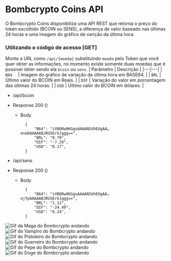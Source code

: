 # Bombcrypto Coins API

O Bombcrypto Coins disponibiliza uma API REST que retorna o preço do token escolhido (BCOIN ou SENS), a diferença de valor baseado nas últimas 24 horas e uma imagem do gráfico de varição da última hora.

### Utilizando o código de acesso [GET]
Monte a URL como `/api/{moeda}` substituindo `moeda` pelo Token que você quer obter as informações, no momento existe somente duas moedas que é possivel obter sendo ela `bcoin` ou `sens`.
| Parâmetro | Descrição |
|---|---|
| `B64  ` | Imagem do gráfico de variação da última hora em BASE64. |
| `BRL` | Último valor do BCOIN em Reais. |
| `DIF` | Variação do valor em porcentagem das últimas 24 horas. |
| `USD` | Último valor do BCOIN em dólares. |

+ /api/bcoin

+ Response 200 ()

    + Body

            {
                "B64": "iVBORw0KGgoAAAANSUhEUgAA…eneDAAAAABJRU5ErkJggg==",
                "BRL": "0.79",
                "DIF": "-7.29",
                "USD": "0.17",
            }

+ /api/sens

+ Response 200 ()

    + Body

            {
                "B64": "iVBORw0KGgoAAAANSUhEUgAA…ojYpAAAAABJRU5ErkJggg==",
                "BRL": "1.12",
                "DIF": "-24.49",
                "USD": "0.24",
            }



![Gif da Maga do Bombcrypto andando](https://media.giphy.com/media/EHxAswWZMz3d9UCKUB/giphy.gif)![Gif do Vampiro do Bombcrypto andando](https://media.giphy.com/media/oRh8wlREMMlD075qc3/giphy.gif)![Gif do Pistoleiro do Bombcrypto andando](https://media.giphy.com/media/JuJFJDVGnpfC9nYB9G/giphy.gif)![Gif do Guerreiro do Bombcrypto andando](https://media.giphy.com/media/BB5PKWbZJ4syzioAR9/giphy.gif)![Gif do Pepe do Bombcrypto andando](https://media.giphy.com/media/5aNxJf2gOIV2QfKPss/giphy.gif)![Gif do Doge do Bombcrypto andando](https://media.giphy.com/media/KyaiTSSlu4Qr6pXcyU/giphy.gif)


